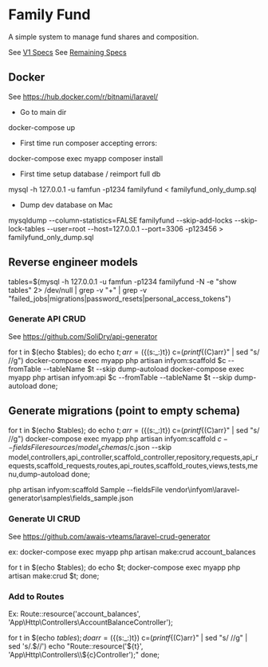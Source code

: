 # Family Fund
A simple system to manage fund shares and composition.

See [V1 Specs](specs/V1.specs.md)
See [Remaining Specs](specs/V99.spec.md)

## Docker

See https://hub.docker.com/r/bitnami/laravel/

* Go to main dir

docker-compose up

* First time run composer accepting errors:

docker-compose exec myapp composer install

* First time setup database / reimport full db

mysql -h 127.0.0.1 -u famfun -p1234 familyfund < familyfund_only_dump.sql

* Dump dev database on Mac

mysqldump --column-statistics=FALSE familyfund --skip-add-locks --skip-lock-tables --user=root --host=127.0.0.1 --port=3306 -p123456 > familyfund_only_dump.sql

## Reverse engineer models

tables=$(mysql -h 127.0.0.1 -u famfun -p1234 familyfund -N -e "show tables" 2> /dev/null | grep -v "+" | grep -v "failed_jobs\|migrations\|password_resets\|personal_access_tokens")

### Generate API CRUD

See https://github.com/SoliDry/api-generator

for t in $(echo $tables); 
    do echo $t; 
    arr=(${(s:_:)t})
    c=$(printf %s "${(C)arr}" | sed "s/ //g")
    docker-compose exec myapp php artisan infyom:scaffold $c --fromTable --tableName $t --skip dump-autoload
    docker-compose exec myapp php artisan infyom:api $c --fromTable --tableName $t --skip dump-autoload
done;


## Generate migrations (point to empty schema)

for t in $(echo $tables); 
    do echo $t; 
    arr=(${(s:_:)t})
    c=$(printf %s "${(C)arr}" | sed "s/ //g")
    docker-compose exec myapp php artisan infyom:scaffold $c --fieldsFile resources/model_schemas/$c.json --skip model,controllers,api_controller,scaffold_controller,repository,requests,api_requests,scaffold_requests,routes,api_routes,scaffold_routes,views,tests,menu,dump-autoload
done;


php artisan infyom:scaffold Sample --fieldsFile vendor\infyom\laravel-generator\samples\fields_sample.json
### Generate UI CRUD

See https://github.com/awais-vteams/laravel-crud-generator

ex: docker-compose exec myapp php artisan make:crud account_balances

for t in $(echo $tables); 
    do echo $t; 
    docker-compose exec myapp php artisan make:crud $t; 
done;


### Add to Routes

Ex: Route::resource('account_balances', 'App\Http\Controllers\AccountBalanceController');

for t in $(echo $tables); do
    arr=(${(s:_:)t})
    c=$(printf %s "${(C)arr}" | sed "s/ //g" | sed 's/.$//')
    echo "Route::resource('${t}', 'App\Http\Controllers\\\\${c}Controller');"
done;